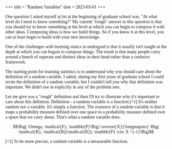 +++
title = "Random Variables"
date = 2023-03-01
+++

<style>
    body {
        font-family: 'Palatino';
    }

</style>

One question I asked myself at lot at the beginning of graduate school was, "At what level do I need to know something?" My current "rough" answer to this question is that you should try to know something at the level at which you can begin to compose it with other ideas. Composing ideas is how we build things. So if you know it at this level, you can at least begin to build with your new knowledge. 

One of the challenges with learning statics in undergrad is that it usually isn't taught at the depth at which you can begain to compose things. The result is that many people carry around a bunch of seperate and distinct ideas in their head rather than a coehsive framework. 

The starting point for learning statistics is to understand why you should care about the definition of a random variable. I admit, during my first years of graduate school I could recite the definition of a random variable, but I couldn't tell you why that definition was important. We didn't use in explicitly in any of the problem sets.

Let me give you a "rough" definition and then I'll try to illustrate why it's important to care about this defintion. Definition - a random variable is a function.[^1] It's neither random nor a variable. It's simply a function. The esseence of a random variable is that it maps a probability measure defined over one space to a probability measure defined over a space that we carry about. That's what a random variable does.


$$\Big( \Omega, \mathcal{F}, \mathbb{P}\Big) \overset{X}{\longmapsto} \Big( \mathcal{R}, \mathcal{B}(\mathcal{R}), \mathbb{P} \circ X ^{-1}\Big)$$


[^1] To be more precise, a random variable is a measurable function.

